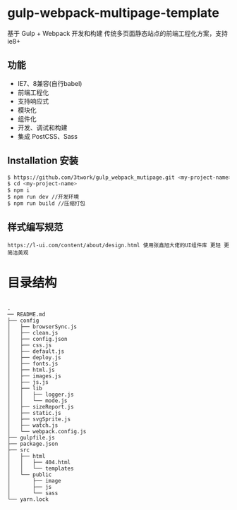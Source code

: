 # gulp-webpack-multipage-template

基于 Gulp + Webpack 开发和构建 传统多页面静态站点的前端工程化方案，支持ie8+

## 功能
- IE7、8兼容(自行babel)
- 前端工程化
- 支持响应式
- 模块化
- 组件化
- 开发、调试和构建
- 集成 PostCSS、Sass

## Installation 安装

```bash
$ https://github.com/3twork/gulp_webpack_mutipage.git <my-project-name>
$ cd <my-project-name>
$ npm i
$ npm run dev //开发环境
$ npm run build //压缩打包
```


## 样式编写规范
```
https://l-ui.com/content/about/design.html 使用张鑫旭大佬的UI组件库 更轻 更简洁美观
```

# 目录结构
```shell

.
── README.md
├── config
│   ├── browserSync.js
│   ├── clean.js
│   ├── config.json
│   ├── css.js
│   ├── default.js
│   ├── deploy.js
│   ├── fonts.js
│   ├── html.js
│   ├── images.js
│   ├── js.js
│   ├── lib
│   │   ├── logger.js
│   │   └── mode.js
│   ├── sizeReport.js
│   ├── static.js
│   ├── svgSprite.js
│   ├── watch.js
│   └── webpack.config.js
├── gulpfile.js
├── package.json
├── src
│   ├── html
│   │   ├── 404.html
│   │   └── templates
│   └── public
│       ├── image
│       ├── js
│       └── sass
└── yarn.lock

```

